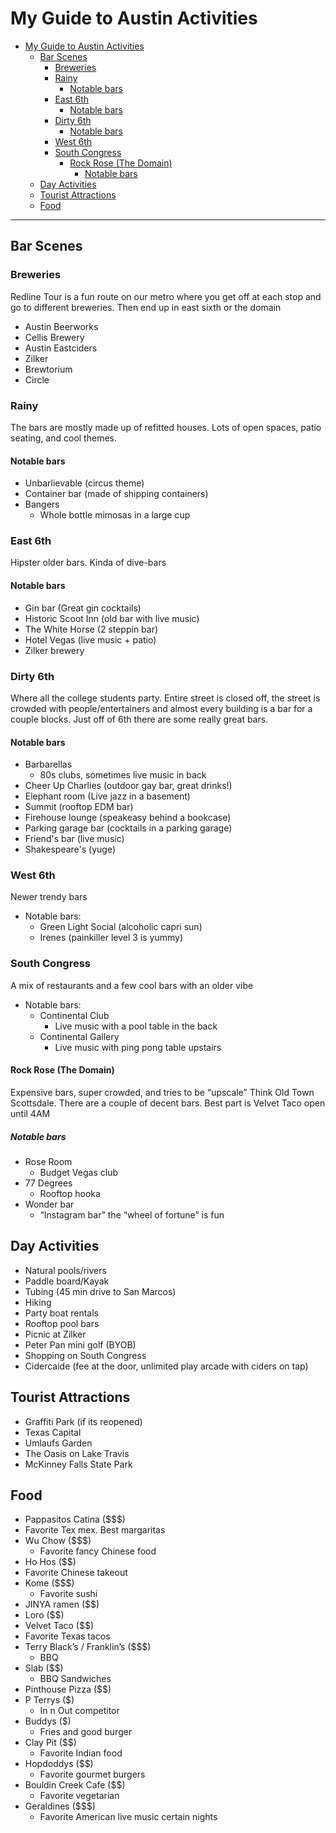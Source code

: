 # My Guide to Austin Activities

- [My Guide to Austin Activities](#my-guide-to-austin-activities)
  - [Bar Scenes](#bar-scenes)
    - [Breweries](#breweries)
    - [Rainy](#rainy)
      - [Notable bars](#notable-bars)
    - [East 6th](#east-6th)
      - [Notable bars](#notable-bars-1)
    - [Dirty 6th](#dirty-6th)
      - [Notable bars](#notable-bars-2)
    - [West 6th](#west-6th)
    - [South Congress](#south-congress)
      - [Rock Rose (The Domain)](#rock-rose-the-domain)
        - [Notable bars](#notable-bars-3)
  - [Day Activities](#day-activities)
  - [Tourist Attractions](#tourist-attractions)
  - [Food](#food)

---

## Bar Scenes

### Breweries

Redline Tour is a fun route on our metro where you get off at each stop and go to different breweries. Then end up in east sixth or the domain

- Austin Beerworks
- Cellis Brewery
- Austin Eastciders
- Zilker
- Brewtorium
- Circle
  
### Rainy

The bars are mostly made up of refitted houses. Lots of open spaces, patio seating, and cool themes.

#### Notable bars

- Unbarlievable (circus theme)
- Container bar (made of shipping containers)
- Bangers
  - Whole bottle mimosas in a large cup

### East 6th

Hipster older bars. Kinda of dive-bars

#### Notable bars

- Gin bar (Great gin cocktails)
- Historic Scoot Inn (old bar with live music)
- The White Horse (2 steppin bar)
- Hotel Vegas (live music + patio)
- Zilker brewery

### Dirty 6th

Where all the college students party. Entire street is closed off, the street is crowded with people/entertainers and almost every building is a bar for a couple blocks. Just off of 6th there are some really great bars.

#### Notable bars

- Barbarellas
  - 80s clubs, sometimes live music in back
- Cheer Up Charlies (outdoor gay bar, great drinks!)
- Elephant room (Live jazz in a basement)
- Summit (rooftop EDM bar)
- Firehouse lounge (speakeasy behind a bookcase)
- Parking garage bar (cocktails in a parking garage)
- Friend's bar (live music)
- Shakespeare's (yuge)

### West 6th

Newer trendy bars

- Notable bars:
  - Green Light Social (alcoholic capri sun)
  - Irenes (painkiller level 3 is yummy)

### South Congress

A mix of restaurants and a few cool bars with an older vibe

- Notable bars:
  - Continental Club
    - Live music with a pool table in the back
  - Continental Gallery
    - Live music with ping pong table upstairs

#### Rock Rose (The Domain)

Expensive bars, super crowded, and tries to be “upscale” Think Old Town Scottsdale. There are a couple of decent bars. Best part is Velvet Taco open until 4AM

##### Notable bars

- Rose Room
  - Budget Vegas club
- 77 Degrees
  - Rooftop hooka
- Wonder bar
  - “Instagram bar” the “wheel of fortune” is fun

## Day Activities

- Natural pools/rivers
- Paddle board/Kayak
- Tubing (45 min drive to San Marcos)
- Hiking
- Party boat rentals
- Rooftop pool bars
- Picnic at Zilker
- Peter Pan mini golf (BYOB)
- Shopping on South Congress
- Cidercaide (fee at the door, unlimited play arcade with ciders on tap)

## Tourist Attractions

- Graffiti Park (if its reopened)
- Texas Capital
- Umlaufs Garden
- The Oasis on Lake Travis
- McKinney Falls State Park

## Food

- Pappasitos Catina ($$$)
- Favorite Tex mex. Best margaritas
- Wu Chow ($$$)
  - Favorite fancy Chinese food
- Ho Hos ($$)
- Favorite Chinese takeout
- Kome ($$$)
  - Favorite sushi
- JINYA ramen ($$)
- Loro ($$)
- Velvet Taco ($$)
- Favorite Texas tacos
- Terry Black’s / Franklin’s ($$$)
  - BBQ
- Slab ($$)
  - BBQ Sandwiches
- Pinthouse Pizza ($$)
- P Terrys ($)
  - In n Out competitor
- Buddys ($)
  - Fries and good burger
- Clay Pit ($$)
  - Favorite Indian food
- Hopdoddys ($$)
  - Favorite gourmet burgers
- Bouldin Creek Cafe ($$)
  - Favorite vegetarian
- Geraldines ($$$)
  - Favorite American live music certain nights